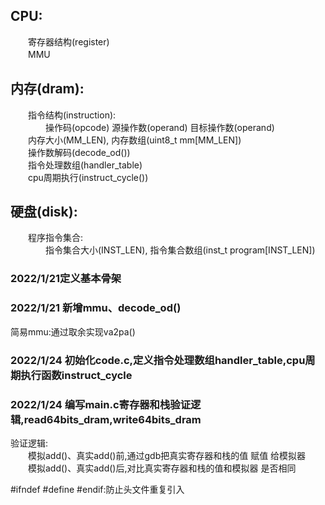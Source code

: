 ## CPU:  
　　寄存器结构(register)  
　　MMU  
## 内存(dram):  
　　指令结构(instruction):  
　　　　操作码(opcode) 源操作数(operand) 目标操作数(operand)  
　　内存大小(MM_LEN), 内存数组(uint8_t mm[MM_LEN])  
　　操作数解码(decode_od())  
　　指令处理数组(handler_table)  
　　cpu周期执行(instruct_cycle())  
## 硬盘(disk):  
　　程序指令集合:  
　　　　指令集合大小(INST_LEN), 指令集合数组(inst_t program[INST_LEN])  

### 2022/1/21定义基本骨架  

### 2022/1/21 新增mmu、decode_od()  
简易mmu:通过取余实现va2pa()  

### 2022/1/24 初始化code.c,定义指令处理数组handler_table,cpu周期执行函数instruct_cycle

### 2022/1/24 编写main.c寄存器和栈验证逻辑,read64bits_dram,write64bits_dram
验证逻辑:  
　　模拟add()、真实add()前,通过gdb把真实寄存器和栈的值 赋值 给模拟器  
　　模拟add()、真实add()后,对比真实寄存器和栈的值和模拟器 是否相同  

#ifndef #define #endif:防止头文件重复引入